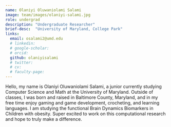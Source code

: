 ```yaml
---
name: Olaniyi Oluwaniolami Salami
image: team/images/olaniyi-salami.jpg
role: undergrad
description: "Undergraduate Researcher"
brief-desc:  "University of Maryland, College Park"
links:
  email: osalami2@umd.edu
  # linkedin: 
  # google-scholar: 
  # orcid: 
  github: olaniyisalami
  # twitter:   
  # cv: 
  # faculty-page: 
---
```

Hello, my name is Olaniyi Oluwaniolami Salami, a junior currently studying Computer Science and Math at the University of Maryland. Outside of classes, I was born and raised in Baltimore County, Maryland, and in my free time enjoy gaming and game development, crocheting, and learning languages. I am studying the functional Brain Dynamics Biomarkers in Children with obesity. Super excited to work on this computational research and hope to truly make a difference.
